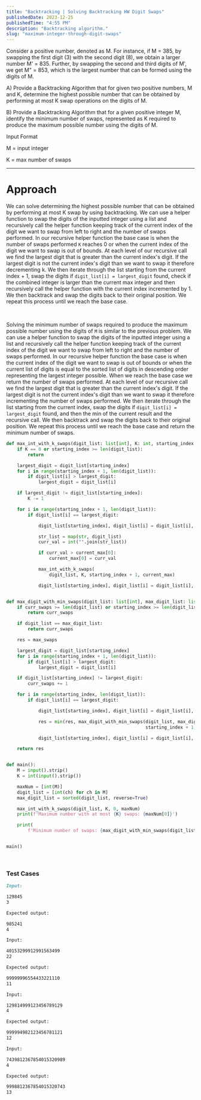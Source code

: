 ```yaml
---
title: "Backtracking | Solving Backtracking HW Digit Swaps"
publishedDate: 2023-12-25
publishedTime: "4:55 PM"
description: "Backtracking algorithm."
slug: "maximum-integer-through-digit-swaps"
---
```


Consider a positive number, denoted as M. For instance, if M = 385, by swapping the first digit (3) with the second digit (8), we obtain a larger number M' = 835. Further, by swapping the second and third digits of M', we get M" = 853, which is the largest number that can be formed using the digits of M.

A) Provide a Backtracking Algorithm that for given two positive numbers, M and K, determine the highest possible number that can be obtained by performing at most K swap operations on the digits of M.

B) Provide a Backtracking Algorithm that for a given positive integer M, identify the minimum number of swaps, represented as K required to produce the maximum possible number using the digits of M.

Input Format

M = input integer

K = max number of swaps

---

# Approach

We can solve determining the highest possible number that can be obtained by performing at most K swap by using backtracking. We can use a helper function to swap the digits of the inputted integer using a list and recursively call the helper function keeping track of the current index of the digit we want to swap from left to right and the number of swaps performed. In our recursive helper function the base case is when the number of swaps performed `K` reaches 0 or when the current index of the digit we want to swap is out of bounds. At each level of our recursive call we find the largest digit that is greater than the current index's digit. If the largest digit is not the current index's digit than we want to swap it therefore decrementing k. We then iterate through the list starting from the current index + 1, swap the digits if `digit_list[i] = largest_digit` found, check if the combined integer is larger than the current max integer and then recursively call the helper function with the current index incremented by 1. We then backtrack and swap the digits back to their original position. We repeat this process until we reach the base case.

<br/>

Solving the minimum number of swaps required to produce the maximum possible number using the digits of `M` is similar to the previous problem. We can use a helper function to swap the digits of the inputted integer using a list and recursively call the helper function keeping track of the current index of the digit we want to swap from left to right and the number of swaps performed. In our recursive helper function the base case is when the current index of the digit we want to swap is out of bounds or when the current list of digits is equal to the sorted list of digits in descending order representing the largest integer possible. When we reach the base case we return the number of swaps performed. At each level of our recursive call we find the largest digit that is greater than the current index's digit. If the largest digit is not the current index's digit than we want to swap it therefore incrementing the number of swaps performed. We then iterate through the list starting from the current index, swap the digits if `digit_list[i] = largest_digit` found, and then the min of the current result and the recursive call. We then backtrack and swap the digits back to their original position. We repeat this process until we reach the base case and return the minimum number of swaps.

```python
def max_int_with_k_swaps(digit_list: list[int], K: int, starting_index: int, current_max: list[int]):
    if K == 0 or starting_index >= len(digit_list):
        return

    largest_digit = digit_list[starting_index]
    for i in range(starting_index + 1, len(digit_list)):
        if digit_list[i] > largest_digit:
            largest_digit = digit_list[i]

    if largest_digit != digit_list[starting_index]:
        K -= 1

    for i in range(starting_index + 1, len(digit_list)):
        if digit_list[i] == largest_digit:

            digit_list[starting_index], digit_list[i] = digit_list[i], digit_list[starting_index]

            str_list = map(str, digit_list)
            curr_val = int("".join(str_list))

            if curr_val > current_max[0]:
                current_max[0] = curr_val

            max_int_with_k_swaps(
                digit_list, K, starting_index + 1, current_max)

            digit_list[starting_index], digit_list[i] = digit_list[i], digit_list[starting_index]


def max_digit_with_min_swaps(digit_list: list[int], max_digit_list: list[int], curr_swaps: int, starting_index: int, max_swaps: int):
    if curr_swaps >= len(digit_list) or starting_index >= len(digit_list):
        return curr_swaps

    if digit_list == max_digit_list:
        return curr_swaps

    res = max_swaps

    largest_digit = digit_list[starting_index]
    for i in range(starting_index + 1, len(digit_list)):
        if digit_list[i] > largest_digit:
            largest_digit = digit_list[i]

    if digit_list[starting_index] != largest_digit:
        curr_swaps += 1

    for i in range(starting_index, len(digit_list)):
        if digit_list[i] == largest_digit:

            digit_list[starting_index], digit_list[i] = digit_list[i], digit_list[starting_index]

            res = min(res, max_digit_with_min_swaps(digit_list, max_digit_list, curr_swaps,
                                                    starting_index + 1, max_swaps))

            digit_list[starting_index], digit_list[i] = digit_list[i], digit_list[starting_index]

    return res


def main():
    M = input().strip()
    K = int(input().strip())

    maxNum = [int(M)]
    digit_list = [int(ch) for ch in M]
    max_digit_list = sorted(digit_list, reverse=True)

    max_int_with_k_swaps(digit_list, K, 0, maxNum)
    print(f'Maximum number with at most {K} swaps: {maxNum[0]}')

    print(
        f'Minimum number of swaps: {max_digit_with_min_swaps(digit_list, max_digit_list, 0, 0, len(max_digit_list))}')


main()
```

<br/>

### Test Cases

```md
Input:

129845
3

Expected output:

985241
4

Input:

40153299912991563499
22

Expected output:

99999996554433221110
11

Input:

129814999123456789129
4

Expected output:

999994982123456781121
12

Input:

7439812367854015320989
4

Expected output:

9998812367854015320743
13
```
